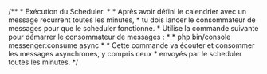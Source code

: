 /**
     * Exécution du Scheduler.
     *
     * Après avoir défini le calendrier avec un message récurrent toutes les minutes, 
     * tu dois lancer le consommateur de messages pour que le scheduler fonctionne.
     * Utilise la commande suivante pour démarrer le consommateur de messages :
     *
     *     php bin/console messenger:consume async
     *
     * Cette commande va écouter et consommer les messages asynchrones, y compris ceux 
     * envoyés par le scheduler toutes les minutes.
     */